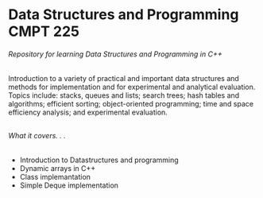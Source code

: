 # Data Structures and Programming CMPT 225
<h6>Repository for learning Data Structures and Programming in C++</h6>

<p>Introduction to a variety of practical and important data structures and methods for implementation and
for experimental and analytical evaluation. Topics include: stacks, queues and lists; search trees; 
hash tables and algorithms; efficient sorting; object-oriented programming; 
time and space efficiency analysis; and experimental evaluation. </p>

<h2><h6>What it covers. . .</h2></h6>
<ul>
<li>Introduction to Datastructures and programming</li>
<li>Dynamic arrays in C++</li>
<li>Class implemantation</li>
<li>Simple Deque implementation</li>
<ul>
